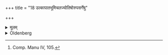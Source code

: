 +++
title = "18 उल्कापातभूमिचलज्योतिषोरुपसर्गेषु"

+++

<details><summary>मूलम्</summary>

उल्कापातभूमिचलज्योतिषोरुपसर्गेषु १८
</details>

<details><summary>Oldenberg</summary>

18. [^13]  On the falling of a meteor, or after an earthquake, or an eclipse of the sun or of the moon (the study is interrupted until the same time next day),


[^13]:  Comp. Manu IV, 105.
</details>
